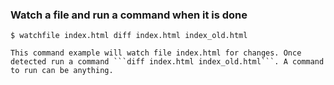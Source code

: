 ### Watch a file and run a command when it is done
    
```Shell
$ watchfile index.html diff index.html index_old.html
```
    This command example will watch file index.html for changes. Once detected run a command ```diff index.html index_old.html```. A command to run can be anything.
    